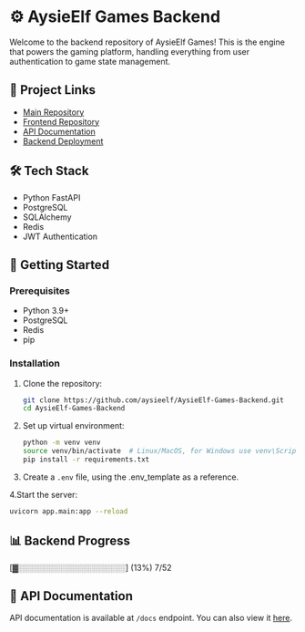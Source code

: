# ⚙️ AysieElf Games Backend

Welcome to the backend repository of AysieElf Games! This is the engine that powers the gaming platform, handling everything from user authentication to game state management.

## 🔗 Project Links
- [Main Repository](https://github.com/aysieelf/AysieElf-Games)
- [Frontend Repository](https://github.com/aysieelf/AysieElf-Games-Frontend)
- [API Documentation](https://aysieelf-games-api-c2eb044503c3.herokuapp.com/docs)
- [Backend Deployment](https://aysieelf-games-api-c2eb044503c3.herokuapp.com/)

## 🛠️ Tech Stack
- Python FastAPI
- PostgreSQL
- SQLAlchemy
- Redis
- JWT Authentication

## 🚀 Getting Started

### Prerequisites
- Python 3.9+
- PostgreSQL
- Redis
- pip

### Installation
1. Clone the repository:
   ```bash
   git clone https://github.com/aysieelf/AysieElf-Games-Backend.git
   cd AysieElf-Games-Backend
   ```

2. Set up virtual environment:
   ```bash
   python -m venv venv
   source venv/bin/activate  # Linux/MacOS, for Windows use venv\Scripts\activate
   pip install -r requirements.txt
   ```

3. Create a `.env` file, using the .env_template as a reference.

4.Start the server:
   ```bash
   uvicorn app.main:app --reload
   ```

## 📊 Backend Progress
[▓░░░░░░░░░░░░░░░░░░░] (13%) 7/52

## 📝 API Documentation
API documentation is available at `/docs` endpoint. You can also view it [here](https://aysieelf-games-api-c2eb044503c3.herokuapp.com/docs).